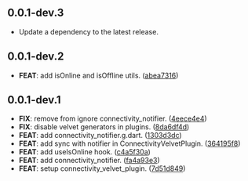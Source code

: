 ## 0.0.1-dev.3

 - Update a dependency to the latest release.

## 0.0.1-dev.2

 - **FEAT**: add isOnline and isOffline utils. ([abea7316](https://github.com/dedecube/velvet/commit/abea731682212eb231c208366592b56f3e2c9e6e))

## 0.0.1-dev.1

 - **FIX**: remove from ignore connectivity_notifier. ([4eece4e4](https://github.com/dedecube/velvet/commit/4eece4e430c1311dafdb6980380a6d2a0d30a794))
 - **FIX**: disable velvet generators in plugins. ([8da6df4d](https://github.com/dedecube/velvet/commit/8da6df4db3dffc597b55c40ca56c9c3ea8f15e33))
 - **FEAT**: add connectivity_notifier.g.dart. ([1303d3dc](https://github.com/dedecube/velvet/commit/1303d3dc43b94944cb2d7e06fd564070f232e471))
 - **FEAT**: add sync with notifier in ConnectivityVelvetPlugin. ([364195f8](https://github.com/dedecube/velvet/commit/364195f8c0739f8dc74ec763f32e5457a048fac8))
 - **FEAT**: add useIsOnline hook. ([c4a5f30a](https://github.com/dedecube/velvet/commit/c4a5f30aa0f97805cd4ae5f76b0f4c68738a42ed))
 - **FEAT**: add connectivity_notifier. ([fa4a93e3](https://github.com/dedecube/velvet/commit/fa4a93e3a82ad6888341e67d3f8a8ceab372dd88))
 - **FEAT**: setup connectivity_velvet_plugin. ([7d51d849](https://github.com/dedecube/velvet/commit/7d51d84968e2e2b87b5c4dba307dee25765587b4))

